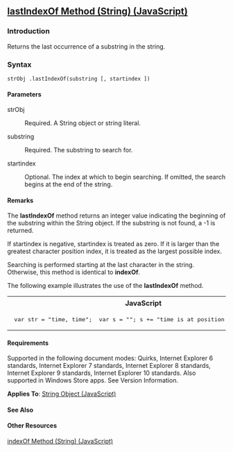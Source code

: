 ## [lastIndexOf Method (String) (JavaScript)](lastIndexOf-Method__String.html)

### Introduction 

 Returns the last occurrence of a substring in the string.

### Syntax 

```
strObj .lastIndexOf(substring [, startindex ])
```

#### Parameters 

<div id="sectionSection0" class="section" name="collapseableSection" style="" expanded="true">
  <dl class="authored">
    <dt>
      <span class="parameter" sdata="paramReference" xmlns:util="util">strObj</span>
    </dt>
    <dd>
      <p xmlns:util="util">
        Required. A <span sdata="langKeyword" value="String"><span class="keyword">String</span></span> object or string literal.
      </p>
    </dd>
    <dt>
      <span class="parameter" sdata="paramReference" xmlns:util="util">substring</span>
    </dt>
    <dd>
      <p xmlns:util="util">
        Required. The substring to search for.
      </p>
    </dd>
    <dt>
      <span class="parameter" sdata="paramReference" xmlns:util="util">startindex</span>
    </dt>
    <dd>
      <p xmlns:util="util">
        Optional. The index at which to begin searching. If omitted, the search begins at the end of the string.
      </p>
    </dd>
  </dl>
</div>

#### Remarks 

<div id="languageReferenceRemarksSection" class="section" name="collapseableSection" style="">
  <p xmlns:util="util">
    The <b>lastIndexOf</b> method returns an integer value indicating the beginning of the substring within the <span sdata="langKeyword" value="String"><span class="keyword">String</span></span>
    object. If the substring is not found, a -1 is returned.
  </p>
  <p xmlns:util="util">
    If <span class="parameter" sdata="paramReference">startindex</span> is negative, <span class="parameter" sdata="paramReference">startindex</span> is treated as zero. If it is larger than the
    greatest character position index, it is treated as the largest possible index.
  </p>
  <p xmlns:util="util">
    Searching is performed starting at the last character in the string. Otherwise, this method is identical to <b>indexOf</b>.
  </p>
  <p xmlns:util="util">
    The following example illustrates the use of the <b>lastIndexOf</b> method.
  </p>
  <div class="code">
    <table width="100%" cellspacing="0" cellpadding="0">
      <tr>
        <th>
          JavaScript&nbsp;
        </th>
        <th>
          <span class="copyCode" onclick="CopyCode(this)" onkeypress="CopyCode_CheckKey(this, event)" onmouseover="ChangeCopyCodeIcon(this)" onmouseout="ChangeCopyCodeIcon(this)" tabindex=
          "0"><img class="copyCodeImage" name="ccImage" align="absmiddle" alt="Copy image" title="Copy image" src="../icons/copycode.gif" />Copy Code</span>
        </th>
      </tr>
      <tr>
        <td colspan="2">
          <pre>
 var str = "time, time";  var s = ""; s += "time is at position " + str.lastIndexOf("time"); s += "&lt;br /&gt;"; s += "abc is at position " + str.lastIndexOf("abc");  document.write(s);  // Output: // time is at position 6 // abc is at position -1 
</pre>
        </td>
      </tr>
    </table>
  </div>
</div>

#### Requirements 

<div id="requirementsTitleSection" class="section" name="collapseableSection" style="">
  <p xmlns:util="util"></p>
  <p>
    Supported in the following document modes: Quirks, Internet Explorer 6 standards, Internet Explorer 7 standards, Internet Explorer 8 standards, Internet Explorer 9 standards, Internet Explorer 10
    standards. Also supported in Windows Store apps. See Version Information.
  </p>
  <p xmlns:util="util">
    <b>Applies To</b>: <span sdata="link"><a href="8063ecd5-5778-4e87-b985-b21420171914.htm">String Object (JavaScript)</a></span>
  </p>
</div>

#### See Also 

<div id="seeAlsoSection" class="section" name="collapseableSection" style="">
  <h4 class="subHeading">
    Other Resources
  </h4>
  <div class="seeAlsoStyle">
    <span sdata="link" xmlns:util="util"><a href="a17372fa-669b-471b-9240-46927a265152.htm">indexOf Method (String) (JavaScript)</a></span>
  </div>
</div>


